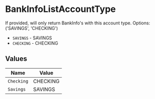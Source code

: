 # BankInfoListAccountType

If provided, will only return BankInfo's with this account type. Options: ('SAVINGS', 'CHECKING')

* `SAVINGS` - SAVINGS
* `CHECKING` - CHECKING


## Values

| Name       | Value      |
| ---------- | ---------- |
| `Checking` | CHECKING   |
| `Savings`  | SAVINGS    |